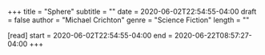 +++
title = "Sphere"
subtitle = ""
date = 2020-06-02T22:54:55-04:00
draft = false
author = "Michael Crichton"
genre = "Science Fiction"
length = ""

[read]
  start = 2020-06-02T22:54:55-04:00
  end = 2020-06-22T08:57:27-04:00
+++

